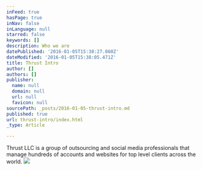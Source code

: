 ```yaml
---
inFeed: true
hasPage: true
inNav: false
inLanguage: null
starred: false
keywords: []
description: Who we are
datePublished: '2016-01-05T15:38:27.860Z'
dateModified: '2016-01-05T15:38:05.471Z'
title: Thrust Intro
author: []
authors: []
publisher:
  name: null
  domain: null
  url: null
  favicon: null
sourcePath: _posts/2016-01-05-thrust-intro.md
published: true
url: thrust-intro/index.html
_type: Article

---
```

Thrust LLC is a group of outsourcing and social media professionals that manage hundreds of accounts and websites for top level clients across the world. ![](https://the-grid-user-content.s3-us-west-2.amazonaws.com/c290ec38-4bb0-4502-a37d-ba99bcadd407.png)